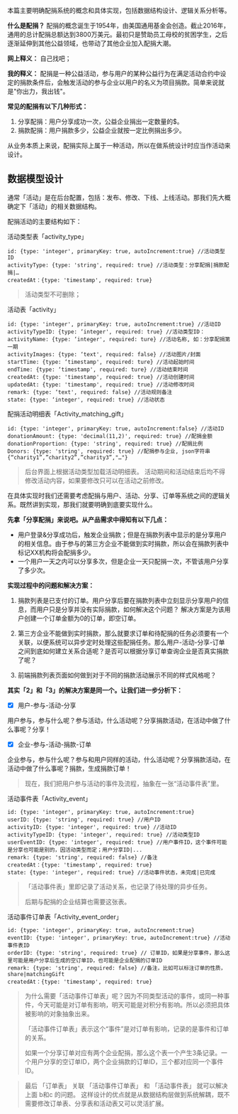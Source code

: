 本篇主要明确配捐系统的概念和具体实现，包括数据结构设计、逻辑关系分析等。

**什么是配捐？**
配捐的概念诞生于1954年，由美国通用基金会创造。截止2016年，通用的总计配捐总额达到3800万美元。最初只是赞助员工母校的贫困学生，之后逐渐延伸到其他公益领域，也带动了其他企业加入配捐大潮。

**网上释义：** 自己找吧；

**我的释义：** 配捐是一种公益活动，参与用户的某种公益行为在满足活动合约中设定的捐款条件后，会触发活动的参与企业以用户的名义为项目捐款。简单来说就是"你出力，我出钱"。


**常见的配捐有以下几种形式：**
1. 分享配捐：用户分享成功一次，公益企业捐出一定数量的$。
2. 捐款配捐：用户捐款多少，公益企业就按一定比例捐出多少。


从业务本质上来说，配捐实际上属于一种活动，所以在做系统设计时应当作活动来设计。


## 数据模型设计

通常「活动」是在后台配置，包括：发布、修改、下线、上线活动。那我们先大概确定下「活动」的相关数据结构。

配捐活动的主要结构如下：

活动类型表「activity_type」
```
id: {type: 'integer', primaryKey: true, autoIncrement:true} //活动类型ID
activityType: {type: 'string', required: true} //活动类型：分享配捐|捐款配捐|…
createdAt：{type: 'timestamp', required: true}
```
> 活动类型不可删除；


活动表「activity」
```
id: {type: 'integer', primaryKey: true, autoIncrement:true} //活动ID
activityTypeID: {type: ‘integer', required: true} //活动类型ID：
activityName: {type: ‘integer', required: ture} //活动名称, 如：分享配捐第一期
activityImages: {type: ‘text', required: false} //活动图片/封面
startTime: {type: ‘timestamp', required: ture} //活动起始时间
endTime: {type: ‘timestamp', required: ture} //活动结束时间
createdAt: {type: 'timestamp', required: true} //活动创建时间
updatedAt: {type: 'timestamp', required: true} //活动修改时间
remark: {type: ‘text', required: false} //活动规则备注
state: {type: ‘integer', required: true} //活动状态
```

配捐活动明细表「Activity_matching_gift」
```
id: {type: 'integer', primaryKey: true, autoIncrement:false} //活动ID
donationAmount: {type: 'decimal(11,2)', required: true} //配捐金额
donationProportion: {type: 'string', required: true} //配捐比例
Donors: {type: 'string', required: true} //配捐参与企业, json字符串 {“charity1”,”charity2”,”charity3”,"…"}
```


> 后台界面上根据活动类型加载活动明细表。
> 活动期间和活动结束后均不得修改活动内容，如果要修改只可以在活动之前修改。



在具体实现时我们还需要考虑配捐与用户、活动、分享、订单等系统之间的逻辑关系。既然讲到实现，那我们就要明确到底要实现什么。

**先拿「分享配捐」来说吧。从产品需求中得知有以下几点：**
- 用户登录&分享成功后，触发企业捐款；但是在捐款列表中显示的是分享用户的相关信息。由于参与的第三方企业不能做到实时捐款，所以会在捐款列表中标记XX机构将会配捐多少。
- 一个用户一天之内可以分享多次，但是企业一天只配捐一次，不管该用户分享了多少次。

**实现过程中的问题和解决方案：**
1. 捐款列表是已支付的订单。用户分享后要在捐款列表中立刻显示分享用户的信息，而用户只是分享并没有实际捐款，如何解决这个问题？
 解决方案是为该用户创建一个订单金额为0的订单，即空订单。

2. 第三方企业不能做到实时捐款，那么就要求订单和待配捐的任务必须要有一个关联，以便系统可以异步定时处理这些配捐任务。那么用户-活动-分享-订单之间到底如何建立关系合适呢？是否可以根据分享订单查询企业是否真实捐款了呢？

3. 前端捐款列表页面如何做到对于不同的捐款活动展示不同的样式风格呢？

**其实「2」和「3」的解决方案是同一个。让我们进一步分析下：**

- [x] 用户-参与-活动-分享 

用户参与，参与什么呢？参与活动，什么活动呢？分享捐款活动，在活动中做了什么事呢？分享！

- [x] 企业-参与-活动-捐款-订单

企业参与，参与什么呢？参与和用户同样的活动，什么活动呢？分享捐款活动，在活动中做了什么事呢？捐款，生成捐款订单！

>现在，我们把用户参与活动的事件及流程，抽象在一张“活动事件表”里。

活动事件表「Activity_event」
```
id: {type: 'integer', primaryKey: true, autoIncrement:true} 
userID: {type: 'string', required: true} //用户ID
activityID: {type: 'integer', required: true} //活动ID
activityTypeID: {type: 'integer', required: true} //活动类型ID
userEventID: {type: 'integer', required: true} //用户事件ID，这个事件可能是分享也可能是别的，因活动类型而定；用户分享ID|... 
remark: {type: 'string', required: false} //备注
createdAt：{type: 'timestamp', required: true}
state: {type: 'integer', required: true} //活动事件状态，未完成|已完成
```


>「活动事件表」里即记录了活动关系，也记录了待处理的异步任务。
>
>后期与配捐的企业结算也需要这张表。


活动事件订单表「Activity_event_order」
```
id: {type: 'integer', primaryKey: true, autoIncrement:true} 
eventID: {type: 'integer', primaryKey: true, autoIncrement:true} //活动事件表ID
orderID: {type: 'string', required: true} // 订单ID，如果是分享事件，那么这里可能是用户分享后生成的空订单ID，也可能是企业配捐的订单ID
remark: {type: 'string', required: false} //备注，比如可以标注订单的性质，share|matchingGift
createdAt：{type: 'timestamp', required: true}
```

> 为什么需要「活动事件订单表」呢？因为不同类型活动的事件，或同一种事件，今天可能是对订单有影响，明天可能是对积分有影响。所以必须把具体被影响的对象抽象出来。
> 
> 「活动事件订单表」表示这个“事件”是对订单有影响，记录的是事件和订单的关系。
>
> 如果一个分享订单对应有两个企业配捐，那么这个表一个产生3条记录。一个用户分享的空订单ID，两个企业捐款的订单ID，三个都对应同一个事件ID。


> 最后 「订单表」 关联 「活动事件订单表」 和 「活动事件表」 就可以解决上面 b和c 的问题。
> 这样设计的优点就是从数据结构层做到系统解耦，既不需要修改订单表、分享表和活动表又可以灵活扩展。
